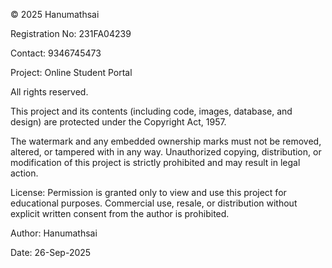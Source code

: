 © 2025 Hanumathsai

Registration No: 231FA04239

Contact: 9346745473

Project: Online Student Portal

All rights reserved.

This project and its contents (including code, images, database, and design) are protected under the Copyright Act, 1957.

The watermark and any embedded ownership marks must not be removed, altered, or tampered with in any way. Unauthorized copying, distribution, or modification of this project is strictly prohibited and may result in legal action.

License:
Permission is granted only to view and use this project for educational purposes. Commercial use, resale, or distribution without explicit written consent from the author is prohibited.

Author: Hanumathsai

Date: 26-Sep-2025

